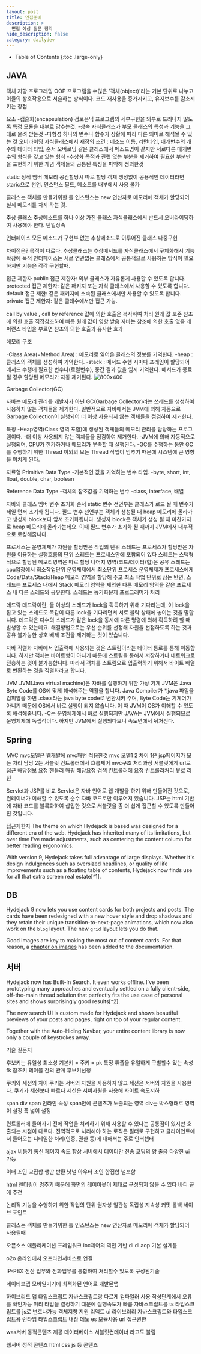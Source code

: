```yaml
---
layout: post
title: 면접준비
description: >
  면접 예상 질문 정리
hide_description: false
category: dailydev
---
```



- Table of Contents
{:toc .large-only}

## JAVA

객체 지향 프로그래밍 OOP
프로그램을 수많은 '객체(object)'라는 기본 단위로 나누고 이들의 상호작용으로 서술하는 방식이다.
코드 재사용을 증가시키고, 유지보수를 감소시키는 장점

요소
-캡슐화(encapsulation)
 정보은닉 프로그램의 세부구현을 외부로 드러나지 않도록 특정 모듈을 내부로 감추는것.
-상속
 자식클래스가 부모 클래스의 특성과 기능을 그대로 물려 받는것
-다형성
 하나의 변수나 함수가 상황에 따라 다른 의미로 해석될 수 있는 것
 오버라이딩 자식클래스에서 재정의
 조건 : 메소드 이름, 리턴타입, 매개변수의 개수와 데이터 타입, 순서
 오버로딩 같은 클래스에서 메소드명이 같지만 서로다른 매개변수의 형식을 갖고 있는 형식
-추상화 
 목적과 관련 없는 부분을 제거하여 필요한 부분만을 표현하기 위한 개념
 객제들의 공통된 특징을 파악해 정의한것

static 정적 멤버 메모리 공간할당시 따로 할당 
객체 생성없이 공용적인 데이터라면 staric으로 선언. 인스턴스 필드, 메소드를 내부에서 사용 불가 

클래스는 객체를 만들기위한 틀
인스턴스는 new 연산자로 메모리에 객체가 할당되어 실제 메모리를 차지 하는 것.

추상 클래스
추상메소드를 하나 이상 가진 클래스
자식클래스에서 반드시 오버라이딩하여 사용해야 한다. 단일상속

인터페이스
모든 메소드가 구현부 없는 추상메소드로 이루어진 클래스 다중구현

차이점은? 목적이 다르다. 추상클래스는 추상메서드를 자식클래스에서 구체화해서 기능확장에 목적
인터페이스는 서로 연관없는 클래스에서 공통적으로 사용하는 방식이 필요하지만 기능은 각각 구현할때.

접근 제한자
public 접근 제한자: 외부 클래스가 자유롭게 사용할 수 있도록 합니다.
protected 접근 제한자: 같은 패키지 또는 자식 클래스에서 사용할 수 있도록 합니다.
default 접근 제한: 같은 패키지에 소속된 클래스에서만 사용할 수 있도록 합니다.
private 접근 제한자: 같은 클래수에서만 접근 가능.

call by value , call by reference
값에 의한 호출은 복사하여 처리 원래 값 보존
참조에 의한 호출 직접참조하여 빠름 원래 값이 영향 받음
자바는 참조에 의한 호출 없음
레퍼런스 타입을 부르면 참조의 의한 호출과 유사한 효과

메모리 구조

-Class Area(=Method Area) : 메모리로 읽어온 클래스의 정보를 기억한다.
-heap : 클래스의 객체를 생성하여 기억한다.
-stack : 메서드 수행 시마다 프레임이 할당되어 메서드 수행에 필요한 변수나(로컬변수), 중간 결과 값을 임시 기억한다. 메서드가 종료될 경우 할당된 메모리가 자동 제거된다.
![800x400](../../assets/img/blog/memory.png "memory image")

Garbage Collector(GC)

자바는 메모리 관리를 개발자가 아닌 GC(Garbage Collector)라는 쓰레드를 생성하여 사용하지 않는 객체들을 제거한다. 일반적으로 자바에서는 JVM에 의해 자동으로 Garbage Collection이 실행되어 더 이상 사용되지 않는 객체들을 점검하여 제거한다.

특징
-Heap영역(Class 영역 포함)에 생성된 객체들의 메모리 관리를 담당하는 프로그램이다.
-더 이상 사용되지 않는 객체들을 점검하여 제거한다.
-JVM에 의해 자동적으로 실행되며, CPU가 한가하거나 메모리가 부족할 때 실행된다.
-GC를 수행하는 동안 GC를 수행하기 위한 Thread 이외의 모든 Thread 작업이 멈추기 때문에 시스템에 큰 영향을 미치게 된다.

자료형
Primitive Data Type
-기본적인 값을 기억하는 변수 타입. 
-byte, short, int, float, double, char, boolean

Reference Data Type
-객체의 참조값을 기억하는 변수
-class, interface, 배열

자바의 클래스 멤버 변수 초기화 순서
static 변수 선언부는 클래스가 로드 될 때 변수가 제일 먼저 초기화 됩니다. 필드 변수 선언부는 객체가 생성될 때 heap 메모리에 올라가고 생성자 block보다 앞서 초기화됩니다. 생성자 block은 객체가 생성 될 때 마찬가지로 heap 메모리에 올라가는데요. 이때 필드 변수가 초기화 될 때까지 JVM에서 내부적으로 로킹해줍니다.

프로세스는 운영체제가 자원을 할당받은 작업의 단위
스레드는 프로세스가 할당받은 자원을 이용하는 실행흐름의 단위
스레드는 프로세스안에 포함되어 있다 
스레드는 스택형식으로 할당된 메모리영역은 따로 할당 나머지 영역(코드/데이터/힙)은 공유
스레드는 cpu입장에서 최소작업단위
운영체제에서 최소단위 프로세스
운영체제가 프로세스에게 Code/Data/Stack/Heap 메모리 영역을 할당해 주고 최소 작업 단위로 삼는 반면, 스레드는 프로세스 내에서 Stack 메모리 영역을 제외한 다른 메모리 영역을 같은 프로세스 내 다른 스레드와 공유한다.
스레드는 동기화문제 프로그래머가 처리

데드락
데드락이란, 둘 이상의 스레드가 lock을 획득하기 위해 기다리는데, 이 lock을 잡고 있는 스레드도 똑같이 다른 lock을 기다리면서 서로 블락 상태에 놓이는 것을 말합니다. 데드락은 다수의 스레드가 같은 lock을 동시에 다른 명령에 의해 획득하려 할 때 발생할 수 있는데요. 해결방법으로는 우선 순위를 선정해 자원을 선점하도록 하는 것과 공유 불가능한 상호 배제 조건을 제거하는 것이 있습니다.

자바 직렬화
자바에서 입출력에 사용되는 것은 스트림이라는 데이터 통로를 통해 이동합니다. 하지만 객체는 바이트형이 아니기 때문에 스트림을 통해서 저장하거나 네트워크로 전송하는 것이 불가능합니다. 따라서 객체를 스트림으로 입출력하기 위해서 바이트 배열로 변환하는 것을 직렬화라고 합니다.

JVM 
JVM(Java virtual machine)은 자바를 실행하기 위한 가상 기계
JVM은 Java Byte Code를 OS에 맞게 해석해주는 역활을 합니다. Java Compiler가 *.java 파일을 컴피알을 하면 .class라는 java byte code로 변환시켜 주며, Byte Code는 기계어가 아니기 때문에 OS에서 바로 실행이 되지 않습니다. 이 때 JVM이 OS가 이해할 수 있도록 해석해줍니다.
-C는 운영체제에서 바로 실행되지만 JAVA는 JVM에서 실행되므로 운영체제에 독립적이다. 하지만 JVM에서 실행되다보니 속도면에서 뒤처진다.
 
## Spring


MVC
mvc모델은 웹개발에 mvc패턴 적용한것
mvc 모델1 2 차이
1은 jsp페이지가 모든 처리 담당
2는 서블릿 컨트롤러에서 흐름제어
mvc구조 처리과정 서블릿에게 url로 접근 해당정보 요청
핸들러 매핑 해당요청 검색 컨트롤러에 요청 컨트롤러처리 뷰로 리턴

Servlet과 JSP를 비교
Servlet은 자바 언어로 웹 개발을 하기 위해 만들어진 것으로, 컨테이너가 이해할 수 있도록 순수 자바 코드로만 이루어져 있습니다.
JSP는 html 기반에 자바 코드를 블록화하여 삽입한 것으로 서블릿을 좀 더 쉽게 접근할 수 있도록 만들어진 것입니다.

접근제한자
The theme on which Hydejack is based was designed for a different era of the web. Hydejack has inherited many of its limitations, but over time I've made adjustments, such as centering the content column for better reading ergonomics. 

With version 9, Hydejack takes full advantage of large displays. Whether it's design indulgences such as oversized headlines, or quality of life improvements such as a floating table of contents, Hydejack now finds use for all that extra screen real estate[^1]. 
 
## DB

Hydejack 9 now lets you use content cards for both projects and posts. 
The cards have been redesigned with a new hover style and drop shadows and they retain their unique transition-to-next-page animations, which now also work on the `blog` layout. The new `grid` layout lets you do that.

Good images are key to making the most out of content cards. For that reason, a [chapter on images](../../docs/basics.md#adding-images) has been added to the documentation.
 
## 서버

Hydejack now has Built-In Search. It even works offline. I've been prototyping many approaches and eventually settled on a fully client-side, off-the-main thread solution that perfectly fits the use case of personal sites and shows surprisingly good results[^2]. 

The new search UI is custom made for Hydejack and shows beautiful previews of your posts and pages, right on top of your regular content.

Together with the Auto-Hiding Navbar, your entire content library is now only a couple of keystrokes away.





기술 질문지







후보키는 유일성 최소성
기본키 = 주키 = pk
특정 튜플을 유일하게 구별할수 있는 속성
fk 참조키 테이블 간의 관계 후보키선정

쿠키와 세션의 차이 
쿠키는 서버의 자원을 사용하지 않고 세션은 서버의 자원을 사용한다.
쿠기가 세션보다 빠르다 세션은 서버자원을 사용해 사이트 속도저하

span div
span 인라인 속성 span안에 콘텐츠가 노출되는 영역 
div는 박스형태로 영역이 설정 폭 넓이 설정










컨트롤러에 들어가기 전에 작업을 처리하기 위해 사용할 수 있다는 공통점이 있지만 호출되는 시점이 다르다.
전역적으로 처리해야 하는 로직은 필터로 구현하고 클라이언트에서 들어오는 디테일한 처리(인증, 권한 등)에 대해서는 주로 인터셉터


ajax 비동기 통신 페이지 속도 향상 
서버에서 데이터만 전송 코딩의 양 줄음
다양한 ui 가능

이너 조인 교집합 행만 반환 낫널
아우터 조인 합집합 널포함

html 렌더링이 멈추기 때문에 화면의 레이아웃이 제대로 구성되지 않을 수 있다
바디 끝에 추천

논리적 기능을 수행하기 위한 작업의 단위
원자성 일관성 독립성 지속성
커밋 롤백 세이브 포인트

클래스는 객체를 만들기위한 틀
인스턴스는 new 연산자로 메모리에 객체가 할당되어 사용될때

오픈소스 애플리케이션 프레임워크
ioc제어의 역전 기반 di dl aop 기본 설계틀

o2o 온라인에서 오프라인서비스로 연결

IP-PBX 전산 업무와 전화업무를 통합하여 처리할수 있도록 구성된기술

네이티브앱 모바일기기에 최적화된 언어로 개발된앱

하이브리드 앱 
타입스크립트 자바스크립트랑 다르게 컴파일러 사용
작성단계에서 오류를 확인가능 미리 타입을 결정하기 떄문에 실행속도가 빠름
자바스크립트를 ts 타입스크립트를 js로 변호나가능
객체지향 지원 
리액트 ui 라이브러리
자바스크립트와 타입스크립트용 런타임 타입스크립트 내장 
데노 es 모듈사용 url 접근권한

was서버 동적콘텐츠 제공 데이터베이스
서블릿컨테이너 라고도 불림

웹서버 정적 콘텐츠
html css js 등 콘텐츠